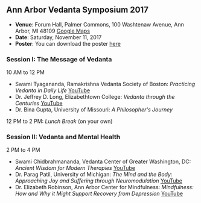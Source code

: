 ## Ann Arbor Vedanta Symposium 2017

* **Venue**: Forum Hall, Palmer Commons, 100 Washtenaw Avenue, Ann Arbor, MI 48109 [Google Maps](https://goo.gl/maps/iBonBau3iTp)
* **Date**: Saturday, November 11, 2017
* **Poster**: You can download the poster [here](2017_files/poster.jpg)

### Session I: The Message of Vedanta
10 AM to 12 PM

- Swami Tyagananda, Ramakrishna Vedanta Society of Boston: _Practicing Vedanta in Daily Life_ [YouTube](https://youtu.be/X968XKuerik)
- Dr. Jeffrey D. Long, Elizabethtown College: _Vedanta through the Centuries_ [YouTube](https://youtu.be/O4L15ohljYc)
- Dr. Bina Gupta, University of Missouri: _A Philosopher's Journey_

12 PM to 2 PM: _Lunch Break_ (on your own)

### Session II: Vedanta and Mental Health
2 PM to 4 PM

- Swami Chidbrahmananda, Vedanta Center of Greater Washington, DC: _Ancient Wisdom for Modern Therapies_ [YouTube](https://youtu.be/KY_at7z7lLk)
- Dr. Parag Patil, University of Michigan: _The Mind and the Body: Approaching Joy and Suffering through Neuromodulation_ [YouTube](https://youtu.be/Ibt_STJpU3s)
- Dr. Elizabeth Robinson, Ann Arbor Center for Mindfulness: _Mindfulness: How and Why it Might Support Recovery from Depression_ [YouTube](https://youtu.be/ydpWxMgcTR0)

